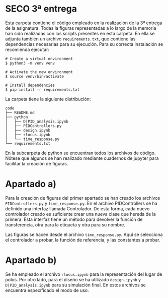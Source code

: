 # SECO 3ª entrega

Esta carpeta contiene el código empleado en la realización de la 3ª entrega de la asignatura. Todas la figuras representadas a lo largo de la memoria han sido realizadas con los scripts presentes en esta carpeta. En ella se adjunta también un archivo `requirements.txt`, que contiene las dependencias necesarias para su ejecución. Para su correcta instalación se recomienda ejecutar:

```
# Create a virtual environment
$ python3 -m venv venv

# Activate the new environment
$ source venv/bin/activate

# Install dependencies
$ pip install -r requirements.txt
```

La carpeta tiene la siguiente distribución:

```
code
├── README.md
├── python
│   ├── D|PID_analysis.ipynb
│   ├── PIDControllers.py
│   ├── design.ipynb
│   ├── rlocus.ipynb
│   └── time_response.py
└── requirements.txt
```

En la subcarpeta de python se encuentran todos los archivos de código. Nótese que algunos se han realizado mediante cuadernos de jupyter para facilitar la creación de figuras.

# Apartado a)

Para la creación de figuras del primer apartado se han creado los archivos `PIDControllers.py` y `time_response.py`. En el archivo PIDControllers se ha definido una interfaz llamada Controlador. De esta forma, cada nuevo controlador creado es suficiente crear una nueva clase que hereda de la primera. Esta interfaz tiene un método para devolver la función de transferencia, otra para la etiqueta y otra para su nombre.

Las figuras se hacen desde el archivo `time_response.py`. Aquí se selecciona el controlador a probar, la función de referencia, y las constantes a probar.

# Apartado b)

Se ha empleado el archivo `rlocus.ipynb` para la representación del lugar de polos. Por otro lado, para el diseño se ha utilizado `design.ipynb` y `D|PID_analysis.ipynb` para su simulación final. En estos archivos se encuentra específicado el modo de uso.
